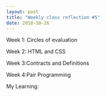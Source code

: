 ```yaml
---
layout: post
title: "Weekly class reflection #5"
date: 2018-10-26
---
```


 Week 1: Circles  of evaluation
 
 Week 2: HTML and CSS
 
 Week 3:Contracts and Definitions
 
 Week 4:Pair Programming
 
 My Learning:
 
